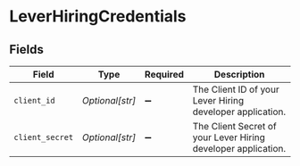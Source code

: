 # LeverHiringCredentials


## Fields

| Field                                                         | Type                                                          | Required                                                      | Description                                                   |
| ------------------------------------------------------------- | ------------------------------------------------------------- | ------------------------------------------------------------- | ------------------------------------------------------------- |
| `client_id`                                                   | *Optional[str]*                                               | :heavy_minus_sign:                                            | The Client ID of your Lever Hiring developer application.     |
| `client_secret`                                               | *Optional[str]*                                               | :heavy_minus_sign:                                            | The Client Secret of your Lever Hiring developer application. |